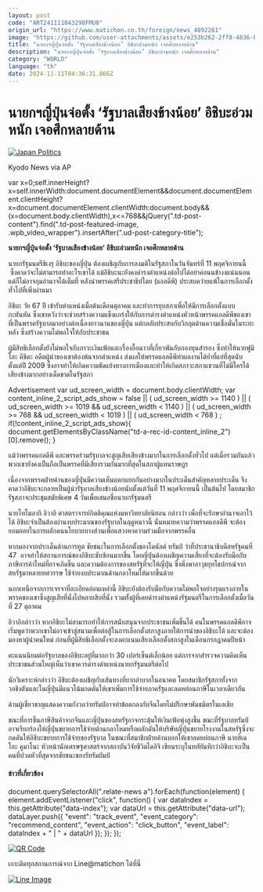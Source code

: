 ```yaml
---
layout: post
code: "ART241111043298FMU8"
origin_url: "https://www.matichon.co.th/foreign/news_4892261"
image: "https://github.com/user-attachments/assets/e253b262-2ff8-4836-b07b-96a8f20d88f6"
title: "นายกฯญี่ปุ่นจ่อตั้ง ‘รัฐบาลเสียงข้างน้อย’ อิชิบะอ่วมหนัก เจอศึกหลายด้าน"
description: "นายกฯญี่ปุ่นจ่อตั้ง ‘รัฐบาลเสียงข้างน้อย’ อิชิบะอ่วมหนัก เจอศึกหลายด้าน"
category: "WORLD"
language: "th"
date: 2024-11-11T04:36:31.866Z
---
```


# นายกฯญี่ปุ่นจ่อตั้ง ‘รัฐบาลเสียงข้างน้อย’ อิชิบะอ่วมหนัก เจอศึกหลายด้าน

[![](https://www.matichon.co.th/wp-content/uploads/2024/11/jp-1-728x486.jpg "Japan Politics")](https://www.matichon.co.th/wp-content/uploads/2024/11/jp-1.jpg)

Kyodo News via AP

var x=0;self.innerHeight?x=self.innerWidth:document.documentElement&&document.documentElement.clientHeight?x=document.documentElement.clientWidth:document.body&&(x=document.body.clientWidth),x<=768&&jQuery(".td-post-content").find(".td-post-featured-image, .wpb\_video\_wrapper").insertAfter(".ud-post-category-title");

**นายกฯญี่ปุ่นจ่อตั้ง ‘รัฐบาลเสียงข้างน้อย’ อิชิบะอ่วมหนัก เจอศึกหลายด้าน**

นายกรัฐมนตรีชิเงรุ อิชิบะของญี่ปุ่น ต้องเผชิญกับการลงมติในรัฐสภาในวันจันทร์ที่ 11 พฤศจิกายนนี้  ซึ่งคาดว่จะไม่สามารถทำอะไรเขาได้ แม้อิชิบะนะยังคงดำรงตำแหน่งต่อไปได้อย่าค่อนนข้างงแน่นนอนแต่ก็ไม่อาจกุมอำนาจได้เต็มที่ หลังนำพรรคเสรีประชาธิปไตย (แอลดีพี) ประสบคว่ายแพ้ในการเลือกตั้งทั่วไปที่เพิ่งผ่านมา

อิชิบะ วัย 67 ปี เข้ารับตำแหน่งเมื่อต้นเดือนตุลาคม และทำการยุบสภาเพื่อให้มีการเลือกตั้งแบบกะทันหัน ซึ่งเขาหวังว่าจะช่วยสร้างความแข็งแกร่งให้กับการดำรงตำแหน่งหัวหน้าพรรคแอลดีพีของเขา ที่เป็นพรรครัฐบาลมาอย่างต่อเนื่องยาวนานของญี่ปุ่น แต่กลลับประสบกับวิกฤตด้านความเชื่อมั่นในระยะหลัง ซึ่งสร้างความไม่พอใจให้กับประชาชน

ผู้มีสิทธิเลือกตั้งยังไม่พอใจกับภาวะเงินเฟ้อและเรื่องอื้อฉาวที่เกี่ยวพันกับกองทุนสำรอง ซึ่งทำให้นายฟูมิโอะ คิชิดะ อดีตผู้นำของเขาต้องพ้นจากตำแหน่ง ส่งผลให้พรรคแอลดีพีทำผลงานได้ย่ำที่แย่ที่สุดนับตั้งแต่ปี 2009 ซึ่งอาจทำให้เกิดความขัดแย้งทางการเมืองและทำให้เกิดสภาวะสภาแขวนที่ไม่มีใครได้เสียงข้างมากอย่างเด็ดขาดในรัฐสภา

Advertisement var ud\_screen\_width = document.body.clientWidth; var content\_inline\_2\_script\_ads\_show = false || ( ud\_screen\_width >= 1140 ) || ( ud\_screen\_width >= 1019 && ud\_screen\_width < 1140 ) || ( ud\_screen\_width >= 768 && ud\_screen\_width < 1019 ) || ( ud\_screen\_width < 768 ) ; if(!content\_inline\_2\_script\_ads\_show){ document.getElementsByClassName("td-a-rec-id-content\_inline\_2")\[0\].remove(); }

แม้ว่าพรรคแอลดีพี และพรรคร่วมรัฐบาลจะสูญเสียเสียงข้างมากในการเลือกตั้งทั่วไป แต่เมื่อรวมกันแล้วพวกเขายังคงเป็นถือเป็นพรรคที่มีเสียงรวมกันมากที่สุดในสภาผู้แทนราษฎร

เนื่องจากพรรคฝ่ายค้านของญี่ปุ่นมีความเห็นแตกแยกกันอย่างมากในประเด็นสำคัญหลายประเด็น จึงคาดว่าอิชิบะจะกลายเป็นผู้นำรัฐบาลเสียงข้างน้อยนับตั้งแต่วันที่ 11 พฤศจิกายนนี้ เป็นต้นไป โดยสมาชิกรัฐสภาจะประชุมสมัยพิเศษ 4 วันเพื่อเสนอชื่อนายกรัฐมนตรี

นายโทโมอากิ อิวาอิ ศาสตราจารย์กิตติคุณแห่งมหาวิทยาลัยนิฮอน กล่าวว่า เพื่อที่จะรักษาอำนาจเอาไว้ได้ อิชิบะจำเป็นต้องผ่านงบประมาณของรัฐบาลในฤดูหนาวนี้ นั่นหมายความว่าพรรคแอลดีพี จะต้องยอมถอยในการผลักดนนโยบายบางส่วนเพื่อแสวงหาความร่วมมือจากพรรคอื่น

หากมองจากประเด็นด้านการทูต ชัยชนะในการเลือกตั้งของโดนัลด์ ทรัมป์ ว่าที่ประธานาธิบดีสหรัฐคนที่ 47  อาจทำให้สถานการณ์ของอิชิบะซับซ้อนมากขึ้น โดยญี่ปุ่นต้องเผชิญความเสี่ยงที่จะต้องรับมือกับภาษีการค้าใหม่ที่อาจเกิดขึ้น และความต้องการของสหรัฐที่จะให้ญี่ปุ่น ซึ่งพึ่งพาอาวุธยุทโธปกรณ์จากสหรัฐมาหลายทศวรรษ ใช้จ่ายงบประมาณด้านกลาโหมให้มากขึ้นด้วย

นอกเหนือจากการเจรจาที่ละเอียดอ่อนเหล่านี้ อิชิบะยังต้องรับมือกับความไม่พอใจอย่างรุนแรงภายในพรรคของเขาซึ่งสูญเสียที่นั่งไปหลายสิบที่นั่ง รวมทั้งผู้ที่เคยดำรงตำแหน่งรัฐมนตรีในการเลือกตั้งเมื่อวันที่ 27 ตุลาคม

อิวาอิกล่าวว่า หากอิชิบะไม่สามารถทำให้การสนับสนุนจากประชาชนเพิ่มขึ้นได้ คนในพรรคแอลดีพีอาจเริ่มพูดว่าพวกเขาไม่อาจเข้าสู่สนามเพื่อต่อสู้ในการเลือกตั้งสภาสูงภายใต้การนำของอิชิบะได้ และจะต้องมองหาผู้นำคนใหม่ ก่อนที่ผู้มีสิทธิเลือกตั้งจะลงคะแนนเสียงเลือกตั้งสภาสูงในเดือนกรกฎาคมปีหน้า

คะแนนนิยมต่อรัฐบาลของอิชิบะอยู่ที่มากกว่า 30 เปอร์เซ็นต์เล็กน้อย แต่การจากสำรวจความคิดเห็น ประชาชนส่วนใหญ่เห็นว่าเขาควรดำรงตำแหน่งนายกรัฐมนตรีต่อไป

นักวิเคราะห์กล่าวว่า อิชิบะต้องเผชิญกับเส้นทางที่ยากลำบากในอนาคต โดยสมาชิกรัฐสภาทั้งจากวอชิงตันและในญี่ปุ่นมีแนวโน้มกดดันให้เขาเพิ่มการใช้จ่ายภาครัฐและลดหย่อนภาษีในเวลาเดียวกัน

ด้านผู้เชี่ยวชาญแสดงความกังวลว่าทรัมป์อาจทำข้อตกลงกับจีนโดยไม่ปรึกษาพันธมิตรในเอเชีย

ขณะที่การขึ้นภาษีสินค้าจากจีนและญี่ปุ่นของสหรัฐอาจกระตุ้นให้เงินเฟ้อพุ่งสูงขึ้น ขณะที่รัฐบาลทรัมป์อาจเรียกร้องให้ญี่ปุ่นขยายการใช้จ่ายด้านกลาโหมหรือผลักดันให้บริษัทญี่ปุ่นขยายโรงงานในสหรัฐซึ่งจะกดดันให้อิชิบะขยายการใช้จ่ายของรัฐบาล ในขณะที่สมาชิกฝ่ายค้านบอกให้เขาลดหย่อนภาษี นายฮิเดโอะ คูมาโนะ หัวหน้านักเศรษฐศาสตร์จากสถาบันวิจัยชีวิตไดอิจิ เขียนระบุในททัยันทึกว่าอิชิบะจะเป็นคนที่ปวดหัวที่สุดจากชัยชนะของรัทรัมป์มป์

#### ข่าวที่เกี่ยวข้อง

document.querySelectorAll(".relate-news a").forEach(function(element) { element.addEventListener("click", function() { var dataIndex = this.getAttribute("data-index"); var dataUrl = this.getAttribute("data-url"); dataLayer.push({ "event": "track\_event", "event\_category": "recommend\_content", "event\_action": "click\_button", "event\_label": dataIndex + " | " + dataUrl }); }); });

[![QR Code](https://www.matichon.co.th/wp-content/uploads/2023/07/wob1371z.jpg)](https://lin.ee/ht0nDxX)

เกาะติดทุกสถานการณ์จาก Line@matichon ได้ที่นี่

[![Line Image](https://www.matichon.co.th/wp-content/uploads/2023/07/th.png)](https://lin.ee/ht0nDxX)